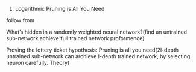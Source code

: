 1. Logarithmic Pruning is All You Need

follow from 

What’s hidden in a
randomly weighted neural network?(find an untrained sub-network achieve full trained network proformence)

Proving the lottery ticket hypothesis:
Pruning is all you need(2l-depth untrained sub-network can archieve l-depth trained network, by selecting neuron carefully. Theory)


